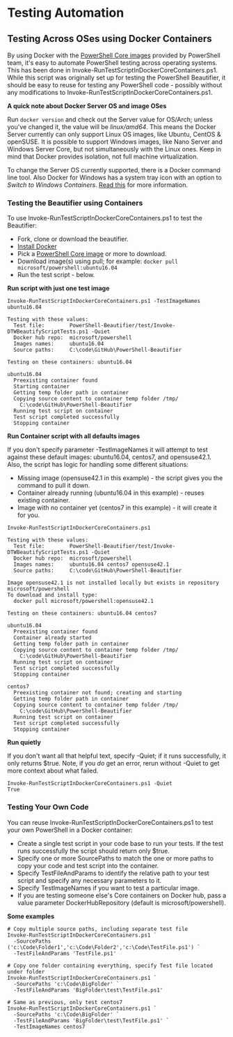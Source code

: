 # Testing Automation

## Testing Across OSes using Docker Containers
By using Docker with the [PowerShell Core images](https://hub.docker.com/r/microsoft/powershell/tags/) provided by PowerShell team, it's easy to automate PowerShell testing across operating systems.  This has been done in Invoke-RunTestScriptInDockerCoreContainers.ps1.  While this script was originally set up for testing the PowerShell Beautifier, it should be easy to reuse for testing any PowerShell code - possibly without any modifications to Invoke-RunTestScriptInDockerCoreContainers.ps1.

**A quick note about Docker Server OS and image OSes**

Run ```docker version``` and check out the Server value for OS/Arch; unless you've changed it, the value will be *linux/amd64*.  This means the Docker Server currently can only support Linux OS images, like Ubuntu, CentOS & openSUSE.  It is possible to support Windows images, like Nano Server and Windows Server Core, but not simultaneously with the Linux ones.  Keep in mind that Docker provides isolation, not full machine virtualization.

To change the Server OS currently supported, there is a Docker command line tool.  Also Docker for Windows has a system tray icon with an option to *Switch to Windows Containers*.  [Read this](https://blog.docker.com/2016/09/build-your-first-docker-windows-server-container/) for more information.


### Testing the Beautifier using Containers
To use Invoke-RunTestScriptInDockerCoreContainers.ps1 to test the Beautifier:
* Fork, clone or download the beautifier.
* [Install Docker](https://www.docker.com/)
* Pick a [PowerShell Core image](https://hub.docker.com/r/microsoft/powershell/tags/) or more to download.
* Download image(s) using pull; for example:  ```docker pull microsoft/powershell:ubuntu16.04```
* Run the test script - below.

**Run script with just one test image**
```
Invoke-RunTestScriptInDockerCoreContainers.ps1 -TestImageNames ubuntu16.04

Testing with these values:
  Test file:        PowerShell-Beautifier/test/Invoke-DTWBeautifyScriptTests.ps1 -Quiet
  Docker hub repo:  microsoft/powershell
  Images names:     ubuntu16.04
  Source paths:     C:\code\GitHub\PowerShell-Beautifier

Testing on these containers: ubuntu16.04

ubuntu16.04
  Preexisting container found
  Starting container
  Getting temp folder path in container
  Copying source content to container temp folder /tmp/
    C:\code\GitHub\PowerShell-Beautifier
  Running test script on container
  Test script completed successfully
  Stopping container
```

**Run Container script with all defaults images**

If you don't specify parameter -TestImageNames it will attempt to test against these default images: ubuntu16.04, centos7, and opensuse42.1.  Also, the script has logic for handling some different situations:
* Missing image (opensuse42.1 in this example) - the script gives you the command to pull it down.
* Container already running (ubuntu16.04 in this example) - reuses existing container.
* Image with no container yet (centos7 in this example) - it will create it for you.
```
Invoke-RunTestScriptInDockerCoreContainers.ps1

Testing with these values:
  Test file:        PowerShell-Beautifier/test/Invoke-DTWBeautifyScriptTests.ps1 -Quiet
  Docker hub repo:  microsoft/powershell
  Images names:     ubuntu16.04 centos7 opensuse42.1
  Source paths:     C:\code\GitHub\PowerShell-Beautifier

Image opensuse42.1 is not installed locally but exists in repository microsoft/powershell
To download and install type:
  docker pull microsoft/powershell:opensuse42.1

Testing on these containers: ubuntu16.04 centos7

ubuntu16.04
  Preexisting container found
  Container already started
  Getting temp folder path in container
  Copying source content to container temp folder /tmp/
    C:\code\GitHub\PowerShell-Beautifier
  Running test script on container
  Test script completed successfully
  Stopping container

centos7
  Preexisting container not found; creating and starting
  Getting temp folder path in container
  Copying source content to container temp folder /tmp/
    C:\code\GitHub\PowerShell-Beautifier
  Running test script on container
  Test script completed successfully
  Stopping container
```


**Run quietly**

If you don't want all that helpful text, specify -Quiet; if it runs successfully, it only returns $true.  Note, if you *do* get an error, rerun without -Quiet to get more context about what failed.
```
Invoke-RunTestScriptInDockerCoreContainers.ps1 -Quiet
True
```


### Testing Your Own Code
You can reuse Invoke-RunTestScriptInDockerCoreContainers.ps1 to test your own PowerShell in a Docker container:
* Create a single test script in your code base to run your tests.  If the test runs successfully the script should return only $true.
* Specify one or more SourcePaths to match the one or more paths to copy your code and test script into the container.
* Specify TestFileAndParams to identify the relative path to your test script and specify any necessary parameters to it.
* Specify TestImageNames if you want to test a particular image.
* If you are testing someone else's Core containers on Docker hub, pass a value parameter DockerHubRepository (default is microsoft/powershell).

**Some examples**

```
# Copy multiple source paths, including separate test file
Invoke-RunTestScriptInDockerCoreContainers.ps1 `
  -SourcePaths ('c:\Code\Folder1','c:\Code\Folder2','c:\Code\TestFile.ps1') `
  -TestFileAndParams 'TestFile.ps1'

# Copy one folder containing everything, specify Test file located under folder
Invoke-RunTestScriptInDockerCoreContainers.ps1 `
  -SourcePaths 'c:\Code\BigFolder' `
  -TestFileAndParams 'BigFolder\test\TestFile.ps1'

# Same as previous, only test centos7
Invoke-RunTestScriptInDockerCoreContainers.ps1 `
  -SourcePaths 'c:\Code\BigFolder' `
  -TestFileAndParams 'BigFolder\test\TestFile.ps1' `
  -TestImageNames centos7
```
